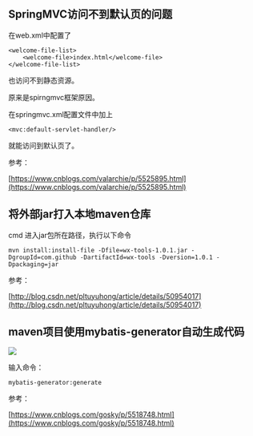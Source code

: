 


<span id= "20174601">SpringMVC访问不到默认页的问题</span>
----------


在web.xml中配置了

	<welcome-file-list>
		<welcome-file>index.html</welcome-file>
	</welcome-file-list>

也访问不到静态资源。

原来是spirngmvc框架原因。

在springmvc.xml配置文件中加上

	<mvc:default-servlet-handler/>

就能访问到默认页了。

参考：

[https://www.cnblogs.com/valarchie/p/5525895.html](https://www.cnblogs.com/valarchie/p/5525895.html)



<span id= "20174602">将外部jar打入本地maven仓库</span>
----------

cmd 进入jar包所在路径，执行以下命令

	mvn install:install-file -Dfile=wx-tools-1.0.1.jar -DgroupId=com.github -DartifactId=wx-tools -Dversion=1.0.1 -Dpackaging=jar


参考：

[http://blog.csdn.net/pltuyuhong/article/details/50954017](http://blog.csdn.net/pltuyuhong/article/details/50954017)


<span id= "20174603">maven项目使用mybatis-generator自动生成代码</span>
----------

![](http://images2015.cnblogs.com/blog/118133/201605/118133-20160523091847741-366651867.jpg)

输入命令：

	mybatis-generator:generate


参考：

[https://www.cnblogs.com/gosky/p/5518748.html](https://www.cnblogs.com/gosky/p/5518748.html)